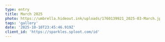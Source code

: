 ```yaml
---
type: entry
title: March 2025
photo: https://umbrella.hideout.ink/uploads/1760139921_2025-03-March.jpg
tags: 'gallery'
date: '2025-10-10T23:45:46.919Z'
client_id: 'https://sparkles.sploot.com/id'
---
```

